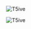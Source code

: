 ![T5ive](https://github-readme-stats.vercel.app/api?username=T5ive&theme=react&show_icons=true)

![T5ive](https://github-readme-stats.vercel.app/api/top-langs/?username=T5ive&theme=react&show_icons=true)
